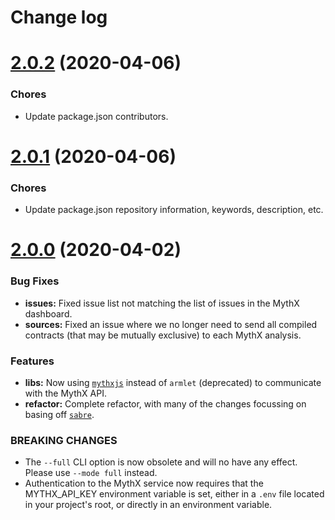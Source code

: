 # Change log

# [2.0.2](https://github.com/embarklabs/embark-mythx/compare/v2.0.2...v2.0.1) (2020-04-06)

### Chores

- Update package.json contributors.

# [2.0.1](https://github.com/embarklabs/embark-mythx/compare/v2.0.1...v2.0.0) (2020-04-06)

### Chores

- Update package.json repository information, keywords, description, etc.

# [2.0.0](https://github.com/embarklabs/embark-mythx/compare/v2.0.0...v1.0.3) (2020-04-02)

### Bug Fixes

- **issues:** Fixed issue list not matching the list of issues in the MythX dashboard.
- **sources:** Fixed an issue where we no longer need to send all compiled contracts (that may be mutually exclusive) to each MythX analysis.

### Features

- **libs:** Now using [`mythxjs`](https://github.com/ConsenSys/mythxjs) instead of `armlet` (deprecated) to communicate with the MythX API.
- **refactor:** Complete refactor, with many of the changes focussing on basing off [`sabre`](https://github.com/b-mueller/sabre).

### BREAKING CHANGES

- The `--full` CLI option is now obsolete and will no have any effect. Please use `--mode full` instead.
- Authentication to the MythX service now requires that the MYTHX_API_KEY environment variable is set, either in a `.env` file located in your project's root, or directly in an environment variable.

[bug]: https://github.com/ethereum/web3.js/issues/3283
